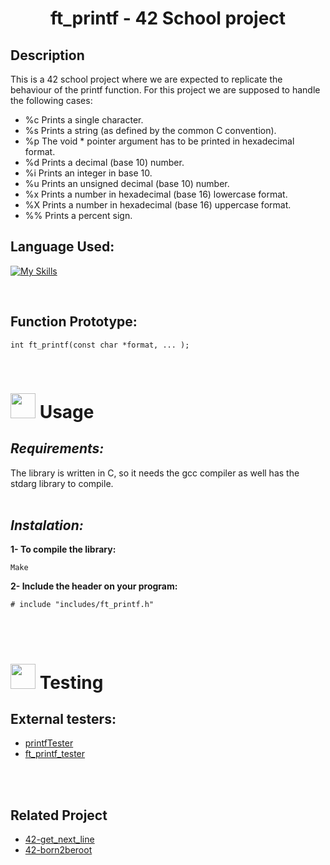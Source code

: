 # <center>ft_printf - 42 School project</center>
## Description
This is a 42 school project where we are expected to replicate the behaviour of the printf function.
For this project we are supposed to handle the following cases:

+ %c Prints a single character.
+ %s Prints a string (as defined by the common C convention).
+ %p The void * pointer argument has to be printed in hexadecimal format.
+ %d Prints a decimal (base 10) number.
+ %i Prints an integer in base 10.
+ %u Prints an unsigned decimal (base 10) number.
+ %x Prints a number in hexadecimal (base 16) lowercase format.
+ %X Prints a number in hexadecimal (base 16) uppercase format.
+ %% Prints a percent sign.

## Language Used:
[![My Skills](https://skills.thijs.gg/icons?i=c)](https://skills.thijs.gg)

<br>

## Function Prototype:

    int ft_printf(const char *format, ... );

<br>

# <img src="https://cdn-icons-png.flaticon.com/128/627/627495.png" data-canonical-src="https://gyazo.com/eb5c5741b6a9a16c692170a41a49c858.png" width="40" height="40" /> Usage

## *Requirements:*

The library is written in C, so it needs the gcc compiler as well has the stdarg library to compile.
<br>
<br>
## *Instalation:*

**1- To compile the library:**

    Make

**2- Include the header on your program:**

    # include "includes/ft_printf.h"

<br><br>

# <img src="https://cdn-icons-png.flaticon.com/128/3281/3281329.png" data-canonical-src="https://gyazo.com/eb5c5741b6a9a16c692170a41a49c858.png" width="40" height="40" /> Testing

## **External testers:**
    
+ [printfTester](https://github.com/Tripouille/printfTester)
+ [ft_printf_tester](https://github.com/paulo-santana/ft_printf_tester)

<br><br>

## Related Project

+ [42-get_next_line](https://github.com/affmde/42-get_next_line)
+ [42-born2beroot](https://github.com/affmde/42-born2beroot)